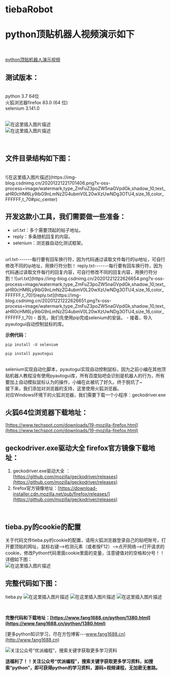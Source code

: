 # tiebaRobot
# python顶贴机器人视频演示如下
<br>



[python顶贴机器人演示视频](https://player.youku.com/embed/XNTAxOTIxNjUwMA==)
## 测试版本：

<br>
python 3.7 64位  <br>
火狐浏览器firefox 83.0 (64 位)  <br>
 selenium       3.141.0 <br>
<br>

![在这里插入图片描述](https://img-blog.csdnimg.cn/20201221224250688.png?x-oss-process=image/watermark,type_ZmFuZ3poZW5naGVpdGk,shadow_10,text_aHR0cHM6Ly9ibG9nLmNzZG4ubmV0L20wXzUwNDg3OTU4,size_16,color_FFFFFF,t_70)
 <br>
![在这里插入图片描述](https://img-blog.csdnimg.cn/20201221224250510.png)
 
 <br>

## 文件目录结构如下图：

<br>
![在这里插入图片描述](https://img-blog.csdnimg.cn/20201221221701406.png?x-oss-process=image/watermark,type_ZmFuZ3poZW5naGVpdGk,shadow_10,text_aHR0cHM6Ly9ibG9nLmNzZG4ubmV0L20wXzUwNDg3OTU4,size_16,color_FFFFFF,t_70#pic_center)

<br>

## 开发这款小工具，我们需要做一些准备：

 - url.txt：多个需要顶起的帖子地址。
 - reply：多条随机回复的内容。
 - selenium：浏览器自动化测试框架。
<br>
 url.txt-------每行要有回车换行符，因为代码通过读取文件每行的ip地址，可自行修改不同的ip地址，用换行符分割！
 reply.txt-------每行要有回车换行符，因为代码通过读取文件每行的回复内容，可自行修改不同的回复内容，用换行符分割！![url.txt](https://img-blog.csdnimg.cn/20201221222626654.png?x-oss-process=image/watermark,type_ZmFuZ3poZW5naGVpdGk,shadow_10,text_aHR0cHM6Ly9ibG9nLmNzZG4ubmV0L20wXzUwNDg3OTU4,size_16,color_FFFFFF,t_70)![reply.txt](https://img-blog.csdnimg.cn/20201221222626651.png?x-oss-process=image/watermark,type_ZmFuZ3poZW5naGVpdGk,shadow_10,text_aHR0cHM6Ly9ibG9nLmNzZG4ubmV0L20wXzUwNDg3OTU4,size_16,color_FFFFFF,t_70)
 - 首先，我们先使用pip完成selenium的安装。
 -   接着，导入pyautogui自动控制鼠标的库。


 
**示例代码：**
```
pip install -U selenium
```
```
pip install pyautogui
```
<br>
selenium实现自动化脚本，pyautogui实现自动控制鼠标，因为之前小编在其他顶贴机器人教程没有使用pyautogui库，所有百度贴吧会识别是机器人的行为，所有要加上自动模拟鼠标认为的操作，小编在此被坑了好久。终于脱坑了~<br>
接下来，我们添加对浏览器的支持，这里使用火狐浏览器。<br>
对应Windows环境下的火狐浏览器，我们需要下载一个小程序：geckodriver.exe

<br>

## 火狐64位浏览器下载地址：
[https://www.techspot.com/downloads/19-mozilla-firefox.html](https://www.techspot.com/downloads/19-mozilla-firefox.html)

## geckodriver.exe驱动大全 firefox官方镜像下载地址：
 1. geckodriver.exe驱动大全 ：[https://github.com/mozilla/geckodriver/releases](https://github.com/mozilla/geckodriver/releases)
 2. firefox官方镜像地址：[https://download-installer.cdn.mozilla.net/pub/firefox/releases/](https://github.com/mozilla/geckodriver/releases)
<br>

## tieba.py的cookie的配置

关于代码文件tieba.py的cookie的配置，请用火狐浏览器登录自己的贴吧账号，打开要顶贴的网址，鼠标右键-->检测元素（或者按F12）-->点开网络-->打开请求的cookie，修改Python代码里面cookie里面的变量，注意键值对的空格和分号！！详细如下图：<br>
![在这里插入图片描述](https://img-blog.csdnimg.cn/20201221224813555.png?x-oss-process=image/watermark,type_ZmFuZ3poZW5naGVpdGk,shadow_10,text_aHR0cHM6Ly9ibG9nLmNzZG4ubmV0L20wXzUwNDg3OTU4,size_16,color_FFFFFF,t_70#pic_center)
<br>

## 完整代码如下图：

tieba.py
![在这里插入图片描述](https://img-blog.csdnimg.cn/20201221221418134.png?x-oss-process=image/watermark,type_ZmFuZ3poZW5naGVpdGk,shadow_10,text_aHR0cHM6Ly9ibG9nLmNzZG4ubmV0L20wXzUwNDg3OTU4,size_16,color_FFFFFF,t_70)
![在这里插入图片描述](https://img-blog.csdnimg.cn/20201221221417811.png?x-oss-process=image/watermark,type_ZmFuZ3poZW5naGVpdGk,shadow_10,text_aHR0cHM6Ly9ibG9nLmNzZG4ubmV0L20wXzUwNDg3OTU4,size_16,color_FFFFFF,t_70)
![在这里插入图片描述](https://img-blog.csdnimg.cn/20201221221417665.png?x-oss-process=image/watermark,type_ZmFuZ3poZW5naGVpdGk,shadow_10,text_aHR0cHM6Ly9ibG9nLmNzZG4ubmV0L20wXzUwNDg3OTU4,size_16,color_FFFFFF,t_70)


<br>

**完整代码和下载地址：[https://www.fang1688.cn/python/1380.html](https://www.fang1688.cn/python/1380.html)**

[更多python知识学习，尽在方包博客---www.fang1688.cn](http://www.fang1688.cn)

![关注公众号“优派编程”，搜索关键字获取更多学习资料](https://www.fang1688.cn/wp-content/uploads/2020/07/qrcode_for_gh_1fd2e4a34038_258.jpg)

<strong>送福利了！！关注公众号“优派编程”，搜索关键字获取更多学习资料，如搜索“python”，即可获得python的学习资料，源码+视频课程，无加密无套路。</strong>
